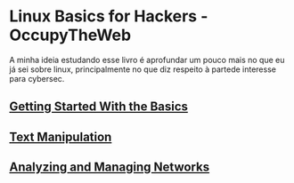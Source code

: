 # Linux Basics for Hackers - OccupyTheWeb

A minha ideia estudando esse livro é aprofundar um pouco mais no que eu já sei sobre linux, principalmente no que diz respeito à partede interesse para cybersec.

## [Getting Started With the Basics](./chapters/chapter1.md)
## [Text Manipulation](./chapters/chapter2.md)
## [Analyzing and Managing Networks](./chapters/chapter3.md)
